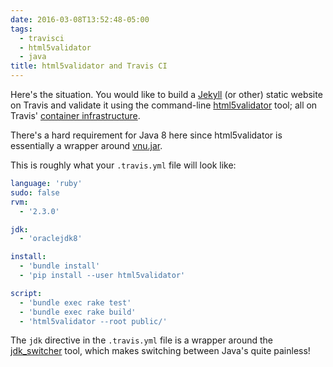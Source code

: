 ```yaml
---
date: 2016-03-08T13:52:48-05:00
tags:
  - travisci
  - html5validator
  - java
title: html5validator and Travis CI
---
```


Here's the situation. You would like to build a [Jekyll][2] (or other) static
website on Travis and validate it using the command-line [html5validator][3]
tool; all on Travis' [container infrastructure][1].

There's a hard requirement for Java 8 here since html5validator is essentially
a wrapper around [vnu.jar][4].

This is roughly what your `.travis.yml` file will look like:

``` yml
language: 'ruby'
sudo: false
rvm:
  - '2.3.0'

jdk:
  - 'oraclejdk8'

install:
  - 'bundle install'
  - 'pip install --user html5validator'

script:
  - 'bundle exec rake test'
  - 'bundle exec rake build'
  - 'html5validator --root public/'
```

The `jdk` directive in the `.travis.yml` file is a wrapper around the
[jdk_switcher][5] tool, which makes switching between Java's quite painless!

[1]: https://docs.travis-ci.com/user/workers/container-based-infrastructure
[2]: https://jekyllrb.com
[3]: https://github.com/svenkreiss/html5validator
[4]: https://validator.github.io/validator
[5]: https://github.com/michaelklishin/jdk_switcher
